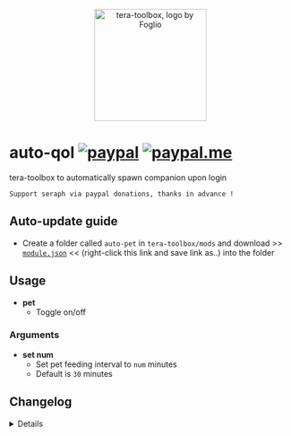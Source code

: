 <p align="center">
<a href="#">
<img src="https://github.com/seraphinush-gaming/pastebin/blob/master/logo_ttb_trans.png?raw=true" width="200" height="200" alt="tera-toolbox, logo by Foglio" />
</a>
</p>

# auto-qol [![paypal](https://img.shields.io/badge/paypal-donate-333333.svg?colorA=253B80&colorB=333333)](https://www.paypal.com/cgi-bin/webscr?cmd=_s-xclick&hosted_button_id=B7QQJZV9L5P2J&source=url) [![paypal.me](https://img.shields.io/badge/paypal.me-donate-333333.svg?colorA=169BD7&colorB=333333)](https://www.paypal.me/seraphinush)
tera-toolbox to automatically spawn companion upon login
```
Support seraph via paypal donations, thanks in advance !
```

## Auto-update guide
- Create a folder called `auto-pet` in `tera-toolbox/mods` and download >> [`module.json`](https://raw.githubusercontent.com/seraphinush-gaming/auto-pet/master/module.json) << (right-click this link and save link as..) into the folder

## Usage
- __pet__
  - Toggle on/off
### Arguments
- __set num__
  - Set pet feeding interval to `num` minutes
  - Default is `30` minutes

## Changelog
<details>

    1.00
    - Initial commit

</details>